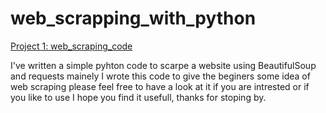 # web_scrapping_with_python


[Project 1: web_scraping_code ](main.py)

I've written a simple pyhton code to scarpe a website using BeautifulSoup and requests 
mainely I wrote this code to give the beginers some idea of web scraping
please feel free to have a look at it if you are intrested or if you like to use I hope you find it usefull, thanks for stoping by.
